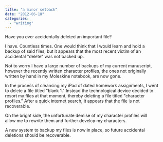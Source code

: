 ```yaml
---
title: "a minor setback"
date: "2012-06-18"
categories: 
  - "writing"
---
```


Have you ever accidentally deleted an important file?

I have. Countless times. One would think that I would learn and hold a backup of said files, but it appears that the most recent victim of an accidental "delete" was not backed up.

Not to worry I have a large number of backups of my current manuscript, however the recently written character profiles, the ones not originally written by hand in my Moleskine notebook, are now gone.

In the process of cleansing my iPad of dated homework assignments, I went to delete a file titled "blank 1." Instead the technological device decided to resort my files at that moment, thereby deleting a file titled "character profiles." After a quick internet search, it appears that the file is not recoverable.

On the bright side, the unfortunate demise of my character profiles will allow me to rewrite them and further develop my characters.

A new system to backup my files is now in place, so future accidental deletions should be recoverable.

